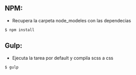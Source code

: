 
## NPM:
- Recupera la carpeta node_modeles con las dependecias
````bash
$ npm install
````

## Gulp:
- Ejecuta la tarea por default y compila scss a css
````bash
$ gulp
````